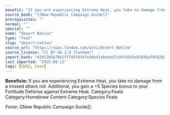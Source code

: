 ```yaml
---
benefit: "If you are experiencing Extreme Heat, you take no damage from a missed attack roll. Additional, you gain a +5 Species bonus to your Fortitude Defense against Extreme Heat. Category:Feats Category:Homebrew Content Category:Species Feats"
source_book: "[[New Republic Campaign Guide]]"
prerequisites: ""
normal: ""
special: ""
name: "Desert Native"
type: "feat"
slug: "desert-native"
source_url: "https://swse.fandom.com/wiki/Desert_Native"
source_license: "CC BY-SA 3.0 (Fandom)"
import_hash: "d281305b78b1ff742f0fe7e58b41e0eebd7cd9fd3d2e81656af85628a245e590"
last_imported: "2025-09-11"
tags: [SWSE, Feat]
---
```

**Beneficio:** If you are experiencing Extreme Heat, you take no damage from a missed attack roll. Additional, you gain a +5 Species bonus to your Fortitude Defense against Extreme Heat. Category:Feats Category:Homebrew Content Category:Species Feats

*Fonte:* [[New Republic Campaign Guide]].